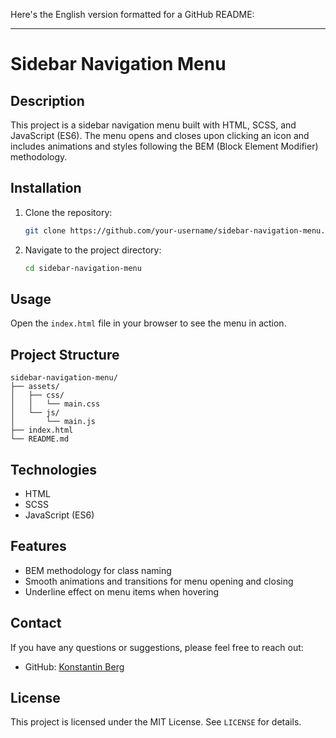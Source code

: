 Here's the English version formatted for a GitHub README:

---

# Sidebar Navigation Menu

## Description
This project is a sidebar navigation menu built with HTML, SCSS, and JavaScript (ES6). The menu opens and closes upon clicking an icon and includes animations and styles following the BEM (Block Element Modifier) methodology.

## Installation

1. Clone the repository:
   ```bash
   git clone https://github.com/your-username/sidebar-navigation-menu.git
   ```

2. Navigate to the project directory:
   ```bash
   cd sidebar-navigation-menu
   ```

## Usage
Open the `index.html` file in your browser to see the menu in action.

## Project Structure

```
sidebar-navigation-menu/
├── assets/
│   ├── css/
│   │   └── main.css
│   └── js/
│       └── main.js
├── index.html
└── README.md
```

## Technologies
- HTML
- SCSS
- JavaScript (ES6)

## Features
- BEM methodology for class naming
- Smooth animations and transitions for menu opening and closing
- Underline effect on menu items when hovering

## Contact
If you have any questions or suggestions, please feel free to reach out:

- GitHub: [Konstantin Berg](https://github.com/it2konst/)

## License
This project is licensed under the MIT License. See `LICENSE` for details.

